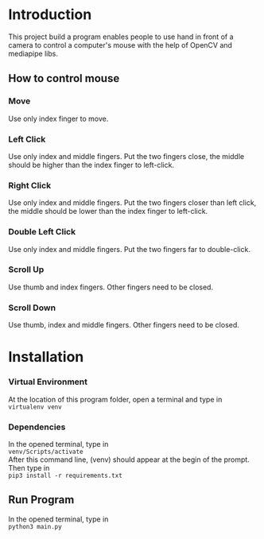 
# Introduction

This project build a program enables people to use hand in front of a camera to control a computer's mouse with the help of OpenCV and mediapipe libs.

## How to control mouse

### Move

Use only index finger to move.

### Left Click

Use only index and middle fingers. Put the two fingers close, the middle should be higher than the index finger to left-click.

### Right Click

Use only index and middle fingers. Put the two fingers closer than left click, the middle should be lower than the index finger to left-click.

### Double Left Click

Use only index and middle fingers. Put the two fingers far to double-click. 

### Scroll Up

Use thumb and index fingers. Other fingers need to be closed.

### Scroll Down

Use thumb, index and middle fingers. Other fingers need to be closed.

# Installation

### Virtual Environment

At the location of this program folder, open a terminal and type in  
`virtualenv venv`

### Dependencies

In the opened terminal, type in  
`venv/Scripts/activate`  
After this command line, (venv) should appear at the begin of the prompt. Then type in  
`pip3 install -r requirements.txt`

## Run Program

In the opened terminal, type in  
`python3 main.py`
